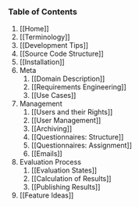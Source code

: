 ### Table of Contents

1. [[Home]]
1. [[Terminology]]
1. [[Development Tips]]
1. [[Source Code Structure]]
1. [[Installation]]
1. Meta
    1. [[Domain Description]]
    1. [[Requirements Engineering]]
    1. [[Use Cases]]
1. Management
    1. [[Users and their Rights]]
    1. [[User Management]]
    1. [[Archiving]]
    1. [[Questionnaires: Structure]]
    1. [[Questionnaires: Assignment]]
    1. [[Emails]]
1. Evaluation Process
    1. [[Evaluation States]]
    1. [[Calculation of Results]]
    1. [[Publishing Results]]
1. [[Feature Ideas]]